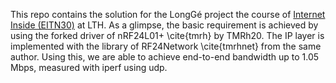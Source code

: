 This repo contains the solution for the LongGé project the course of [Internet Inside (EITN30)](https://www.eit.lth.se/index.php?ciuid=1392&coursepage=10001&L=1) at LTH. As a glimpse, the basic requirement is achieved by using the forked driver of nRF24L01+ \cite{tmrh} by TMRh20. The IP layer is implemented with the library of RF24Network \cite{tmrhnet} from the same author. Using this, we are able to achieve end-to-end bandwidth up to 1.05 Mbps, measured with iperf using udp.


